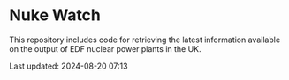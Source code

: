 # Nuke Watch

This repository includes code for retrieving the latest information available on the output of EDF nuclear power plants in the UK.

Last updated: 2024-08-20 07:13